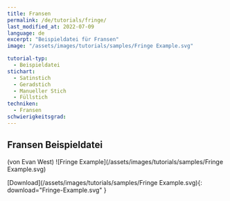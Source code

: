 ```yaml
---
title: Fransen
permalink: /de/tutorials/fringe/
last_modified_at: 2022-07-09
language: de
excerpt: "Beispieldatei für Fransen"
image: "/assets/images/tutorials/samples/Fringe Example.svg"

tutorial-typ:
  - Beispieldatei
stichart:
  - Satinstich
  - Geradstich
  - Manueller Stich
  - Füllstich
techniken:
  - Fransen
schwierigkeitsgrad: 
---
```

## Fransen Beispieldatei

(von Evan West)
![Fringe Example](/assets/images/tutorials/samples/Fringe Example.svg)

[Download](/assets/images/tutorials/samples/Fringe Example.svg){: download="Fringe-Example.svg" }
